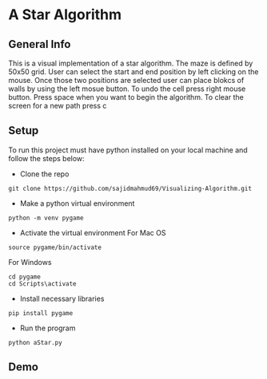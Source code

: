 # A Star Algorithm

## General Info
This is a visual implementation of a star algorithm. The maze is defined by 50x50 grid. 
User can select the start and end position by left clicking on the mouse. Once those two positions
are selected user can place blokcs of walls by using the left mosue button.
To undo the cell press right mouse button. Press space when you want to begin the algorithm.
To clear the screen for a new path press c

## Setup
To run this project must have python installed on your local machine and follow the steps below:
* Clone the repo
```
git clone https://github.com/sajidmahmud69/Visualizing-Algorithm.git
```
* Make a python virtual environment 
```
python -m venv pygame
```
* Activate the virtual environment
  For Mac OS
```
source pygame/bin/activate
```
  For Windows 
 ```
 cd pygame
 cd Scripts\activate
 ```
 * Install necessary libraries
 ```
 pip install pygame
 ```
 * Run the program
 ```
 python aStar.py
 ```
 ## Demo
 
